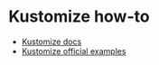 # Kustomize how-to

- [Kustomize docs](https://kustomize.io/)
- [Kustomize official examples](https://github.com/kubernetes-sigs/kustomize/tree/master/examples)
